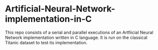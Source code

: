 # Artificial-Neural-Network-implementation-in-C
This repo consists of a serial and parallel executions of an Artfiicial Neural Network implementation written in C language. It is run on the classical Titanic dataset to test its implementation.
